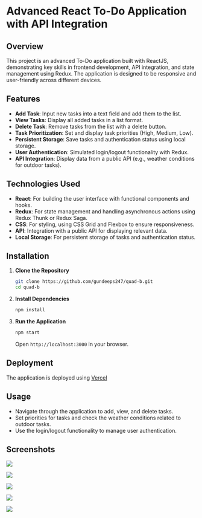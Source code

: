 # Advanced React To-Do Application with API Integration

## Overview

This project is an advanced To-Do application built with ReactJS, demonstrating key skills in frontend development, API integration, and state management using Redux. The application is designed to be responsive and user-friendly across different devices.

## Features

- **Add Task**: Input new tasks into a text field and add them to the list.
- **View Tasks**: Display all added tasks in a list format.
- **Delete Task**: Remove tasks from the list with a delete button.
- **Task Prioritization**: Set and display task priorities (High, Medium, Low).
- **Persistent Storage**: Save tasks and authentication status using local storage.
- **User Authentication**: Simulated login/logout functionality with Redux.
- **API Integration**: Display data from a public API (e.g., weather conditions for outdoor tasks).

## Technologies Used

- **React**: For building the user interface with functional components and hooks.
- **Redux**: For state management and handling asynchronous actions using Redux Thunk or Redux Saga.
- **CSS**: For styling, using CSS Grid and Flexbox to ensure responsiveness.
- **API**: Integration with a public API for displaying relevant data.
- **Local Storage**: For persistent storage of tasks and authentication status.

## Installation

1. **Clone the Repository**

    ```bash
    git clone https://github.com/gundeeps247/quad-b.git
    cd quad-b
    ```

2. **Install Dependencies**

    ```bash
    npm install
    ```

3. **Run the Application**

    ```bash
    npm start
    ```

    Open `http://localhost:3000` in your browser.

## Deployment

The application is deployed using [Vercel](https://gundeep-todo.vercel.app/)
## Usage

- Navigate through the application to add, view, and delete tasks.
- Set priorities for tasks and check the weather conditions related to outdoor tasks.
- Use the login/logout functionality to manage user authentication.


## Screenshots
![](https://github.com/user-attachments/assets/303af25d-b3d6-4a6b-be33-b33465520dea)


![](https://github.com/user-attachments/assets/f80b0afe-ede7-4689-811f-32d742d47bd1)


![](https://github.com/user-attachments/assets/57c8d98b-aee1-462b-acf5-bf59ac470f22)


![](https://github.com/user-attachments/assets/55dc3d63-d1af-4a5b-85d2-d16378d16eb6)


![](https://github.com/user-attachments/assets/0ab18bbe-fa06-46a0-acb8-f86b402d9d43)
